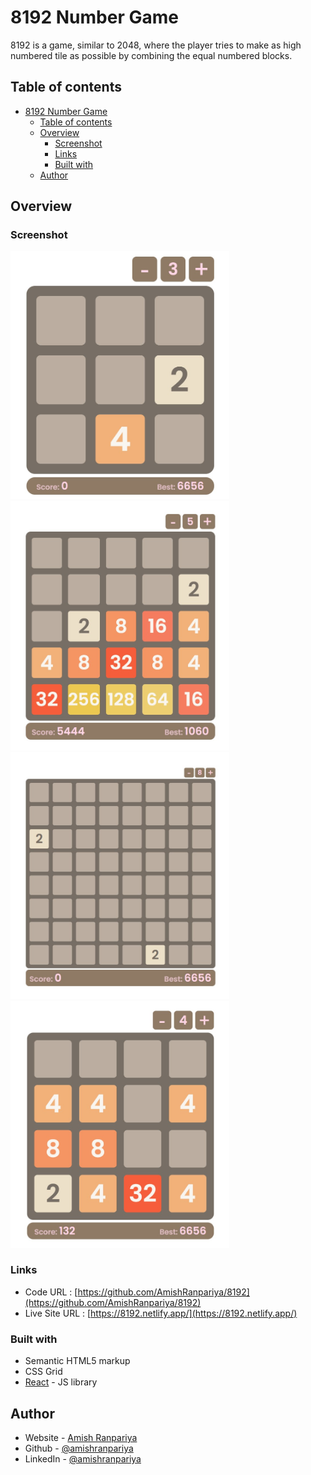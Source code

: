 # 8192 Number Game

8192 is a game, similar to 2048, where the player tries to make as high numbered tile as possible by combining the equal numbered blocks.

## Table of contents

- [8192 Number Game](#8192-number-game)
  - [Table of contents](#table-of-contents)
  - [Overview](#overview)
    - [Screenshot](#screenshot)
    - [Links](#links)
    - [Built with](#built-with)
  - [Author](#author)

## Overview

### Screenshot

<a href="https://8192.netlify.app/" target="_blank">
  <img width="350px" src="./ss%20(2).jpg">
  <img width="350px" src="./ss%20(1).jpg">
  <img width="350px" src="./ss%20(3).jpg">
  <img width="350px" src="./ss%20(4).jpg">
</a>

### Links

- Code URL : [https://github.com/AmishRanpariya/8192](https://github.com/AmishRanpariya/8192)
- Live Site URL : [https://8192.netlify.app/](https://8192.netlify.app/)

### Built with

- Semantic HTML5 markup
- CSS Grid
- [React](https://reactjs.org/) - JS library

## Author

- Website - [Amish Ranpariya](https://amishranpariya.github.io/linkinbio/)
- Github - [@amishranpariya](https://github.com/AmishRanpariya)
- LinkedIn - [@amishranpariya](https://www.linkedin.com/in/amish-ranpariya-753662156/)
